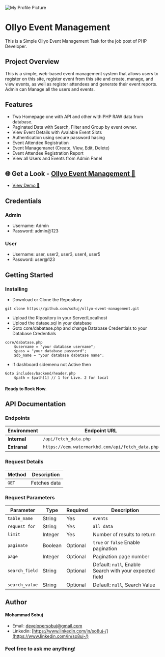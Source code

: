 ![My Profile Picture](https://oem.watermarkbd.com/homepage_sample.png)

# Ollyo Event Management
This is a Simple Ollyo Event Management Task for the job post of PHP Developer.

## Project Overview
This is a simple, web-based event management system that allows users to register on this site, register event from this site and create, manage, and view events, as well as register attendees and generate their event reports. Admin can Manage all the users and events.

## Features
* Two Homepage one with API and other with PHP RAW data from database.
* Paginated Data with Search, Filter and Group by event owner.
* View Event Details with Avaiable Event Slots 
* Authentication using secure password hasing 
*  Event Attendee Registration
* Event Managemanet (Create, View, Edit, Delete)
* Event Attendee Registration Report
* View all Users and Events from Admin Panel

## 🌐 Get a Look - [Ollyo Event Management 🔗](https://oem.watermarkbd.com/) 
* [View Demo 🔗](https://oem.watermarkbd.com/) 

## Credentials
### Admin
* Username: Admin
* Password: admin@123

### User
* Username: user, user2, user3, user4, user5
* Password: user@123

## Getting Started

### Installing

* Download or Clone  the Repository
```
git clone https://github.com/so8uj/ollyo-event-management.git
```
* Upload the Ripository in your Server/Localhost
* Upload the datase.sql in your database
* Goto core/dabatase.php and change Database Credentials to your Database Credentials
```
core/dabatase.php
    $username = "your database username";
    $pass = "your database password";
    $db_name = "your database dabatase name";
```
* If dashboard sidemenu not Active then 
```
Goto includes/backend/header.php 
    $path = $path[1] // 1 for Live. 2 for local
```

#### Ready to Rock Now.

## API Documentation

### Endpoints

| Environment | Endpoint URL |
|------------|-------------|
| **Internal**  | `/api/fetch_data.php` |
| **Extranal**   | `https://oem.watermarkbd.com/api/fetch_data.php` |

### Request Details

| Method  | Description             |
|---------|-------------------------|
| `GET`   | Fetches data            |

### Request Parameters

| Parameter    | Type     | Required | Description                     |
|-------------|---------|----------|---------------------------------|
| `table_name` | String |  Yes   |   `events`                        |
| `request_for` | String  | Yes   | `all_data`           |
| `limit`     | Integer  |  Yes    | Number of results to return     |
| `paginate` | Boolean | Optional| `true` or `false` Enable pagination  |
| `page` | Integer | Optional| Pagination page number  |
| `search_field` | String | Optional  | Default: `null`, Enable Search with your expected field |
| `search_value` | String | Optional| Default: `null`, Search Value  |

## Author
#### Mohammad Sobuj 
* Email: [developersobuj@gmail.com](mailto:developersobuj@gmail.com)
* Linkedin: [https://www.linkedin.com/in/so8uj-/](https://www.linkedin.com/in/so8uj-/)

### Feel free to ask me anything!




